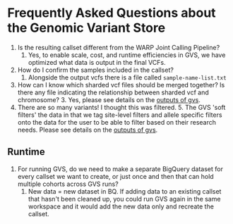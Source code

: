 # Frequently Asked Questions about the Genomic Variant Store

1. Is the resulting callset different from the WARP Joint Calling Pipeline?
   1. Yes, to enable scale, cost, and runtime efficiencies in GVS, we have optimized what data is output in the final VCFs.
2. How do I confirm the samples included in the callset?
   1. Alongside the output vcfs there is a file called `sample-name-list.txt`
2. How can I know which sharded vcf files should be merged together? Is there any file indicating the relationship between sharded vcf and chromosome?
   3. Yes, please see details on the [outputs of gvs](./gvs-outputs.md).
4. There are so many variants! I thought this was filtered.
   5. The GVS 'soft filters' the data in that we tag site-level filters and allele specific filters onto the data for the user to be able to filter based on their research needs. Please see details on the [outputs of gvs](./gvs-outputs.md).

## Runtime
1. For running GVS, do we need to make a separate BigQuery dataset for every callset we want to create, or just once and then that can hold multiple cohorts across GVS runs?
   1. New data = new dataset in BQ. If adding data to an existing callset that hasn't been cleaned up, you could run GVS again in the same workspace and it would add the new data only and recreate the callset.


